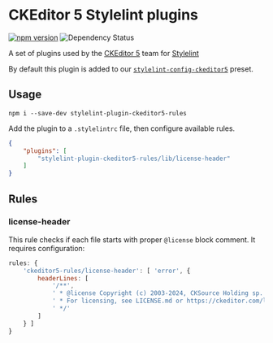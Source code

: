 CKEditor 5 Stylelint plugins
============================

[![npm version](https://badge.fury.io/js/stylelint-plugin-ckeditor5-rules.svg)](https://www.npmjs.com/package/stylelint-plugin-ckeditor5-rules)
![Dependency Status](https://img.shields.io/librariesio/release/npm/stylelint-plugin-ckeditor5-rules)

A set of plugins used by the [CKEditor 5](https://ckeditor.com) team for [Stylelint](https://stylelint.io/)

By default this plugin is added to our [`stylelint-config-ckeditor5`](https://www.npmjs.com/package/stylelint-config-ckeditor5) preset.

## Usage

```
npm i --save-dev stylelint-plugin-ckeditor5-rules
```

Add the plugin to a `.stylelintrc` file, then configure available rules.

```json
{
	"plugins": [
		"stylelint-plugin-ckeditor5-rules/lib/license-header"
	]
}
```

## Rules

### license-header

This rule checks if each file starts with proper `@license` block comment. It requires configuration:

```js
rules: {
	'ckeditor5-rules/license-header': [ 'error', {
		headerLines: [
			'/**',
			' * @license Copyright (c) 2003-2024, CKSource Holding sp. z o.o. All rights reserved.',
			' * For licensing, see LICENSE.md or https://ckeditor.com/legal/ckeditor-oss-license',
			' */'
		]
	} ]
}
```
